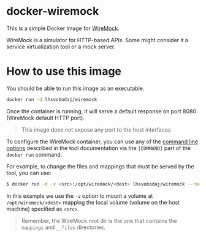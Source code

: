 # docker-wiremock

This is a simple Docker image for [WireMock](http://wiremock.org/).

WireMock is a simulator for HTTP-based APIs. Some might consider it a service virtualization tool or a mock server.

# How to use this image

You should be able to run this image as an executable.

```bash
docker run -d lhsvobodaj/wiremock
```
Once the container is running, it will serve a default response on port 8080 (WireMock default HTTP port).
> This image does not expose any port to the host interfaces

To configure the WireMock container, you can use any of the [command line options](http://wiremock.org/docs/running-standalone/) described in the tool documentation via the `[COMMAND]` part of the `docker run` command.

For example, to change the files and mappings that must be served by the tool, you can use:
```bash
$ docker run -d -v <src>:/opt/wiremock/<dest> lhsvobodaj/wiremock --root-dir /opt/wiremock/<dest>
```
In this example we use the `-v` option to mount a volume at `/opt/wiremock/<dest>` mapping the local volume (volume on the host machine) specified as `<src>`.
> Remember, the WireMock root dir is the one that contains the `mappings` and `__files` directories.
